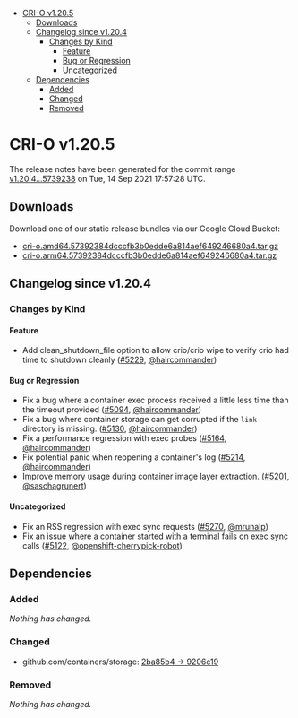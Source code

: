 - [CRI-O v1.20.5](#cri-o-v1205)
  - [Downloads](#downloads)
  - [Changelog since v1.20.4](#changelog-since-v1204)
    - [Changes by Kind](#changes-by-kind)
      - [Feature](#feature)
      - [Bug or Regression](#bug-or-regression)
      - [Uncategorized](#uncategorized)
  - [Dependencies](#dependencies)
    - [Added](#added)
    - [Changed](#changed)
    - [Removed](#removed)

# CRI-O v1.20.5

The release notes have been generated for the commit range
[v1.20.4...5739238](https://github.com/cri-o/cri-o/compare/v1.20.4...57392384dcccfb3b0edde6a814aef649246680a4) on Tue, 14 Sep 2021 17:57:28 UTC.

## Downloads

Download one of our static release bundles via our Google Cloud Bucket:

- [cri-o.amd64.57392384dcccfb3b0edde6a814aef649246680a4.tar.gz](https://storage.googleapis.com/k8s-conform-cri-o/artifacts/cri-o.amd64.57392384dcccfb3b0edde6a814aef649246680a4.tar.gz)
- [cri-o.arm64.57392384dcccfb3b0edde6a814aef649246680a4.tar.gz](https://storage.googleapis.com/k8s-conform-cri-o/artifacts/cri-o.arm64.57392384dcccfb3b0edde6a814aef649246680a4.tar.gz)

## Changelog since v1.20.4

### Changes by Kind

#### Feature
 - Add clean_shutdown_file option to allow crio/crio wipe to verify crio had time to shutdown cleanly ([#5229](https://github.com/cri-o/cri-o/pull/5229), [@haircommander](https://github.com/haircommander))

#### Bug or Regression
 - Fix a bug where a container exec process received a little less time than the timeout provided ([#5094](https://github.com/cri-o/cri-o/pull/5094), [@haircommander](https://github.com/haircommander))
 - Fix a bug where container storage can get corrupted if the `link` directory is missing. ([#5130](https://github.com/cri-o/cri-o/pull/5130), [@haircommander](https://github.com/haircommander))
 - Fix a performance regression with exec probes ([#5164](https://github.com/cri-o/cri-o/pull/5164), [@haircommander](https://github.com/haircommander))
 - Fix potential panic when reopening a container's log ([#5214](https://github.com/cri-o/cri-o/pull/5214), [@haircommander](https://github.com/haircommander))
 - Improve memory usage during container image layer extraction. ([#5201](https://github.com/cri-o/cri-o/pull/5201), [@saschagrunert](https://github.com/saschagrunert))

#### Uncategorized
 - Fix an RSS regression with exec sync requests ([#5270](https://github.com/cri-o/cri-o/pull/5270), [@mrunalp](https://github.com/mrunalp))
 - Fix an issue where a container started with a terminal fails on exec sync calls ([#5122](https://github.com/cri-o/cri-o/pull/5122), [@openshift-cherrypick-robot](https://github.com/openshift-cherrypick-robot))

## Dependencies

### Added
_Nothing has changed._

### Changed
- github.com/containers/storage: [2ba85b4 → 9206c19](https://github.com/containers/storage/compare/2ba85b4...9206c19)

### Removed
_Nothing has changed._
